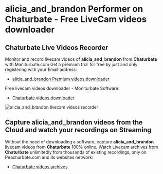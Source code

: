 # alicia_and_brandon Performer on Chaturbate - Free LiveCam videos downloader

## Chaturbate Live Videos Recorder

Monitor and record livecam videos of **alicia_and_brandon** from **Chaturbate** with Moniturbate.com
Get a premium trial for free by just and only registering with your Email address:
* [alicia_and_brandon Premium videos downloader](https://moniturbate.com/request-demo-licence-key.html)

Free livecam videos downloader - Moniturbate Software:
* [Chaturbate videos downloader](https://moniturbate.com/moniturbate-download-software.html)

![alicia_and_brandon livecam videos recorder](https://peachurnet.com/templates/moniturbate-software.png)


## Capture alicia_and_brandon videos from the Cloud and watch your recordings on Streaming

Without the need of downloading a software, capture **alicia_and_brandon** livecam videos from **Chaturbate** 100% online.
Watch Livecam archives from **Chaturbate** unlimitedly from thousands of existing recordings, only on Peachurbate.com and its websites network:
* [Chaturbate videos archives](https://peachurnet.com/)